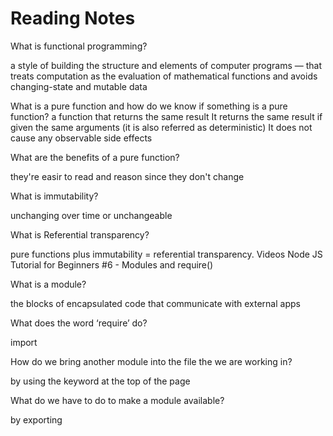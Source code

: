 # Reading Notes
What is functional programming?

 a style of building the structure and elements of computer programs — that treats computation as the evaluation of mathematical functions and avoids changing-state and mutable data 


What is a pure function and how do we know if something is a pure function?
a function that returns the same result
It returns the same result if given the same arguments (it is also referred as deterministic)
It does not cause any observable side effects


What are the benefits of a pure function?

they're easir to read and reason since they don't change

What is immutability?
 
unchanging over time or unchangeable


What is Referential transparency?

pure functions plus immutability = referential transparency.
Videos
Node JS Tutorial for Beginners #6 - Modules and require()

What is a module?

the blocks of encapsulated code that communicate with external apps

What does the word ‘require’ do?

import

How do we bring another module into the file the we are working in?

by using the keyword at the top of the page


What do we have to do to make a module available?

by exporting